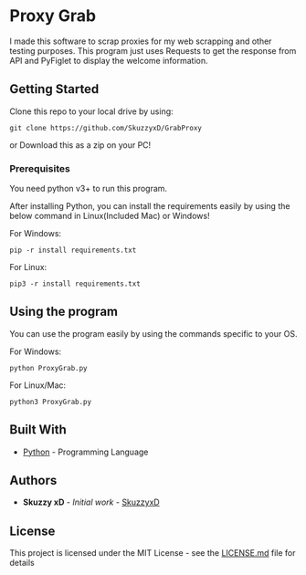 # Proxy Grab

I made this software to scrap proxies for my web scrapping and other testing purposes. This program just uses Requests to get the response from API and PyFiglet to display the welcome information.

## Getting Started

Clone this repo to your local drive by using:

```
git clone https://github.com/SkuzzyxD/GrabProxy
```
or Download this as a zip on your PC!

### Prerequisites

You need python v3+ to run this program.

After installing Python, you can install the requirements easily by using the below command in Linux(Included Mac) or Windows!

For Windows:
```
pip -r install requirements.txt
```

For Linux:
```
pip3 -r install requirements.txt
```

## Using the program

You can use the program easily by using the commands specific to your OS.

For Windows:
```
python ProxyGrab.py
```

For Linux/Mac:
```
python3 ProxyGrab.py
```

## Built With

* [Python](https://www.python.org/) - Programming Language

## Authors

* **Skuzzy xD** - *Initial work* - [SkuzzyxD](https://github.com/SkuzzyxD)

## License

This project is licensed under the MIT License - see the [LICENSE.md](LICENSE.md) file for details
